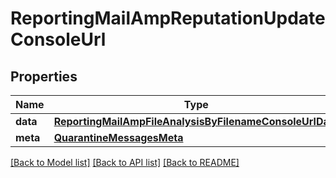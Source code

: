 # ReportingMailAmpReputationUpdateConsoleUrl

## Properties
Name | Type | Description | Notes
------------ | ------------- | ------------- | -------------
**data** | [**ReportingMailAmpFileAnalysisByFilenameConsoleUrlData**](ReportingMailAmpFileAnalysisByFilenameConsoleUrlData.md) |  | [optional] 
**meta** | [**QuarantineMessagesMeta**](QuarantineMessagesMeta.md) |  | [optional] 

[[Back to Model list]](../README.md#documentation-for-models) [[Back to API list]](../README.md#documentation-for-api-endpoints) [[Back to README]](../README.md)

